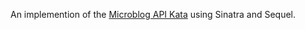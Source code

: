 An implemention of the [Microblog API Kata](https://github.com/michaelfairley/mapi-kata) using Sinatra and Sequel.
